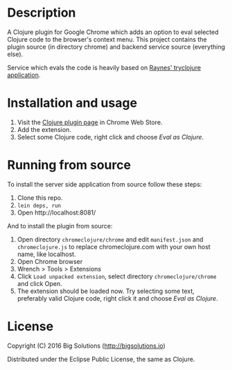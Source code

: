 # Description

A Clojure plugin for Google Chrome which adds an option to eval selected Clojure code to the browser's context menu. This project contains the plugin source (in directory chrome) and backend service source (everything else).

Service which evals the code is heavily based on [Raynes' tryclojure application](https://github.com/Raynes/tryclojure).

# Installation and usage 

1. Visit the [Clojure plugin page](https://chrome.google.com/webstore/detail/dkhaobmljgohccicjemmbacpooaacgeo) in Chrome Web Store.
2. Add the extension.
3. Select some Clojure code, right click and choose *Eval as Clojure*.


# Running from source

To install the server side application from source follow these steps:

1. Clone this repo.
2. `lein deps, run`
3. Open http://localhost:8081/

And to install the plugin from source:

1. Open directory `chromeclojure/chrome` and edit `manifest.json` and `chromeclojure.js` to replace chromeclojure.com with your own host name, like localhost.
2. Open Chrome browser
3. Wrench > Tools > Extensions
4. Click `Load unpacked extension`, select directory `chromeclojure/chrome` and click Open.
5. The extension should be loaded now. Try selecting some text, preferably valid Clojure code, right click it and choose *Eval as Clojure*.

# License

Copyright (C) 2016 Big Solutions (http://bigsolutions.io)

Distributed under the Eclipse Public License, the same as Clojure.


